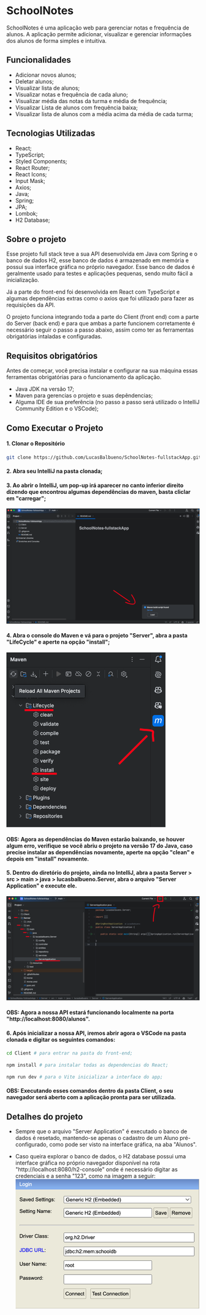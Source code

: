 # SchoolNotes

SchoolNotes é uma aplicação web para gerenciar notas e frequência de alunos. A aplicação permite adicionar, visualizar e gerenciar informações dos alunos de forma simples e intuitiva.

## Funcionalidades

- Adicionar novos alunos;
- Deletar alunos;
- Visualizar lista de alunos;
- Visualizar notas e frequência de cada aluno;
- Visualizar média das notas da turma e média de frequência;
- Visualizar Lista de alunos com frequência baixa;
- Visualizar lista de alunos com a média acima da média de cada turma;

## Tecnologias Utilizadas

- React;
- TypeScript;
- Styled Components;
- React Router;
- React Icons;
- Input Mask;
- Axios;
- Java;
- Spring;
- JPA;
- Lombok;
- H2 Database;

## Sobre o projeto

Esse projeto full stack teve a sua API desenvolvida em Java com Spring e o banco de dados H2, esse banco de dados é armazenado em memória e possui sua interface gráfica no próprio navegador. Esse banco de dados é geralmente usado para testes e aplicações pequenas, sendo muito fácil a inicialização.

Já a parte do front-end foi desenvolvida em React com TypeScript e algumas dependências extras como o axios que foi utilizado para fazer as requisições da API.

O projeto funciona integrando toda a parte do Client (front end) com a parte do Server (back end) e para que ambas a parte funcionem corretamente é necessário seguir o passo a passo abaixo, assim como ter as ferramentas obrigatórias intaladas e configuradas.

## Requisitos obrigatórios

Antes de começar, você precisa instalar e configurar na sua máquina essas ferramentas obrigatórias para o funcionamento da aplicação.

- Java JDK na versão 17;
- Maven para gerencias o projeto e suas depêndencias;
- Alguma IDE de sua preferência (no passo a passo será utilizado o IntelliJ Community Edition e o VSCode);

## Como Executar o Projeto

#### 1. Clonar o Repositório

```bash
git clone https://github.com/LucasBalbueno/SchoolNotes-fullstackApp.git
```

#### 2. Abra seu IntelliJ na pasta clonada;

#### 3. Ao abrir o IntelliJ, um pop-up irá aparecer no canto inferior direito dizendo que encontrou algumas dependências do maven, basta cliclar em "carregar";
![Texto Alternativo](./assets/mavenPopup.png)

#### 4. Abra o console do Maven e vá para o projeto "Server", abra a pasta "LifeCycle" e aperte na opção "install";
![Texto Alternativo](./assets/maven.png)

#### OBS: Agora as dependências do Maven estarão baixando, se houver algum erro, verifique se você abriu o projeto na versão 17 do Java, caso precise instalar as dependências novamente, aperte na opção "clean" e depois em "install" novamente.

#### 5. Dentro do diretório do projeto, ainda no IntelliJ, abra a pasta Server > src > main > java > lucasbalbueno.Server, abra o arquivo "Server Application" e execute ele.
![Texto Alternativo](./assets/executeAPI.png)

#### OBS: Agora a nossa API estará funcionando localmente na porta "http://localhost:8080/alunos".

#### 6. Após inicializar a nossa API, iremos abrir agora o VSCode na pasta clonada e digitar os seguintes comandos:

```bash
cd Client # para entrar na pasta do front-end;
```

```bash
npm install # para instalar todas as dependencias do React;
```

```bash
npm run dev # para o Vite inicializar a interface do app;
```

#### OBS: Executando esses comandos dentro da pasta Client, o seu navegador será aberto com a aplicação pronta para ser utilizada.

## Detalhes do projeto

- Sempre que o arquivo "Server Application" é executado o banco de dados é resetado, mantendo-se apenas o cadastro de um Aluno pré-configurado, como pode ser visto na interface gráfica, na aba "Alunos".

- Caso queira explorar o banco de dados, o H2 database possui uma interface gráfica no próprio navegador disponível na rota "http://localhost:8080/h2-console" onde é necessário digitar as credenciais e a senha "123", como na imagem a seguir:
![Texto Alternativo](./assets/h2database.png)
